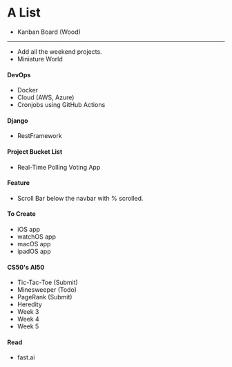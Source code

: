 # A List

- Kanban Board (Wood) 
----------------------------
- Add all the weekend projects.
- Miniature World

#### DevOps
- Docker
- Cloud (AWS, Azure) 
- Cronjobs using GitHub Actions

#### Django
- RestFramework

#### Project Bucket List
- Real-Time Polling Voting App

#### Feature
- Scroll Bar below the navbar with % scrolled.

#### To Create
- iOS app
- watchOS app
- macOS app
- ipadOS app

#### CS50's AI50
- Tic-Tac-Toe (Submit)
- Minesweeper (Todo)
- PageRank (Submit)
- Heredity 
- Week 3
- Week 4
- Week 5

#### Read
- fast.ai


